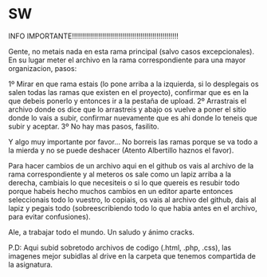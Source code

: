 # SW

INFO IMPORTANTE!!!!!!!!!!!!!!!!!!!!!!!!!!!!!!!!!!!!!!!!!!!!!!!!!!!!!

Gente, no metais nada en esta rama principal (salvo casos excepcionales).
En su lugar meter el archivo en la rama correspondiente para una mayor organizacion, pasos:

1º Mirar en que rama estais (lo pone arriba a la izquierda, si lo desplegais os salen todas las ramas que existen en el proyecto), 
   confirmar que es en la que debeis ponerlo y entonces ir a la pestaña de upload.
2º Arrastrais el archivo donde os dice que lo arrastreis y abajo os vuelve a poner el sitio donde lo vais a subir,
   confirmar nuevamente que es ahi donde lo teneis que subir y aceptar. 
3º No hay mas pasos, fasilito.

Y algo muy importante por favor... No borreis las ramas porque se va todo a la mierda y no se puede deshacer (Atento Albertillo haznos el favor).

Para hacer cambios de un archivo aqui en el github os vais al archivo de la rama correspondiente y al meteros os sale como un lapiz arriba a la derecha,
cambiais lo que necesiteis o si lo que quereis es resubir todo porque habeis hecho muchos cambios en un editor aparte entonces seleccionais todo lo vuestro, lo copiais,
os vais al archivo del github, dais al lapiz y pegais todo (sobreescribiendo todo lo que habia antes en el archivo, para evitar confusiones).

Ale, a trabajar todo el mundo. Un saludo y ánimo cracks.

P.D: Aqui subid sobretodo archivos de codigo (.html, .php, .css), las imagenes mejor subidlas al drive en la carpeta que tenemos compartida de la asignatura.
